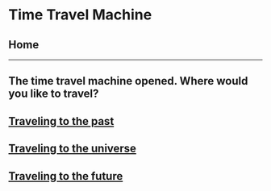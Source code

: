 # Time Travel Machine
## Home 
---
## The time travel machine opened. Where would you like to travel?
## [Traveling to the past](past/event-1.md)
## [Traveling to the universe](../time-travel-to-the-universe/year.md)
## [Traveling to the future](future/year.md)
